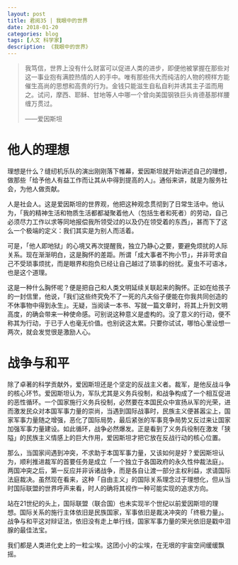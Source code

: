 ```yaml
---
layout: post
title: 君阅35 | 我眼中的世界
date: 2018-01-20
categories: blog
tags: [人文 科学家]
description: 《我眼中的世界》
---
```


<blockquote>
<p>我笃信，世界上没有什么财富可以促进人类的进步，即便他被掌握在那些对这一事业抱有满腔热情的人的手中。唯有那些伟大而纯洁的人物的榜样方能催生高尚的思想和高贵的行为。金钱只能滋生自私自利并诱其主子滥而用之。试问，摩西、耶稣、甘地等人中哪一个曾向美国钢铁巨头肯德基那样腰缠万贯过。

——爱因斯坦</p>
</blockquote>

<h1>他人的理想</h1>

<p>理想是什么？缝纫机乐队的演出刚刚落下帷幕，爱因斯坦就开始讲述自己的理想，做那些「给予他人有益工作而让其从中得到提高的人」。通俗来讲，就是为服务社会，为他人做贡献。</p>

<p>人是社会人。这是爱因斯坦的世界观，他把这种观念贯彻到了日常生活中。他认为，「我的精神生活和物质生活都都凝聚着他人（包括生者和死者）的劳动，自己必须尽力工作以求等同地报偿我所领受过的以及仍在领受着的东西」，甚而下了这么一个极端的定义：我们其实是为别人而活着。</p>

<p>可是，「他人即地狱」的心境又再次提醒我，独立乃静心之要，要避免烦扰的人际关系。现在渐渐明白，这是胸怀的差距。所谓「成大事者不拘小节」，并非苛求自己不受琐事烦扰，而是眼界和抱负已经让自己越过了琐事的纷扰。夏虫不可语冰，也是这个道理。</p>

<p>这是一种什么胸怀呢？便是把自己和人类文明延续关联起来的胸怀。正如在给孩子的一封信里，他说，「我们这些终究免不了一死的凡夫俗子便能在你我共同创造的不休事物中得到永生」。无疑，当阅读一本书、写就一篇文章时，将其上升到文明高度，的确会带来一种使命感。可别说这种意义是虚构的。没了意义的行动，便不称其为行动，于已于人也毫无价值。也别说这太累。只要你试试，哪怕心里设想一两次，就会发觉很是激励人心。</p>

<h1>战争与和平</h1>

<p>除了卓著的科学贡献外，爱因斯坦还是个坚定的反战主义者。裁军，是他反战斗争的核心环节。爱因斯坦认为，军队尤其是义务兵役制，和战争构成了一个相互促进的恶性循环。一个国家施行义务兵役制，必然要在本国民众中宣扬从军的光荣，进而激发民众对本国军事力量的崇尚，当遇到国际战事时，民族主义便甚嚣尘上，国家军事力量随之增强，恶化了国际局势，最后紧张的军事竞争局势又反过来让国家加强军事力量建设。如此循环，战争必然爆发。正是看到了义务兵役制在激发「狭隘」的民族主义情感上的巨大作用，爱因斯坦才把它放在反战行动的核心位置。</p>

<p>那么，当国家间遇到冲突，不求助于本国军事力量，又该如何是好？爱因斯坦认为，顺利推进裁军的首要任务是成立「一个独立于各国政府的永久性仲裁法庭」。两国冲突之后，第一反应并非诉诸战争，而是各自让渡一部分主权利益，求请国际法庭裁决。虽然现在看来，这种「自由主义」的国际关系理念过于理想化，但从当时国际联盟的世界呼声来看，时人的确将其视作一种可能实现的追求方向。</p>

<p>站在21世纪的头上，国际联盟（联合国）也未实现半个世纪以前爱因斯坦的理想。国际关系的施行主体依旧是民族国家，军事依旧是裁决冲突的「终极力量」。战争与和平这对辩证法，依旧没有走上单行线，国家军事力量的荣光依旧是戳中泪腺的最佳法宝。</p>

<p>我们都是人类进化史上的一粒尘埃。这团小小的尘埃，在无垠的宇宙空间缓缓飘摇。</p>








